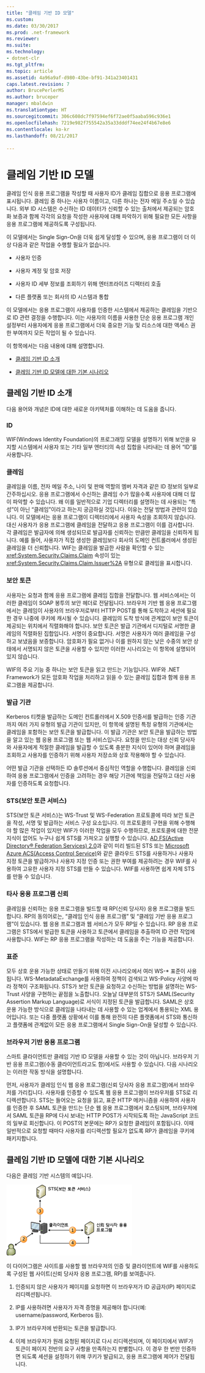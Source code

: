 ```yaml
---
title: "클레임 기반 ID 모델"
ms.custom: 
ms.date: 03/30/2017
ms.prod: .net-framework
ms.reviewer: 
ms.suite: 
ms.technology:
- dotnet-clr
ms.tgt_pltfrm: 
ms.topic: article
ms.assetid: 4a96a9af-d980-43be-bf91-341a23401431
caps.latest.revision: 7
author: BrucePerlerMS
ms.author: bruceper
manager: mbaldwin
ms.translationtype: HT
ms.sourcegitcommit: 306c608dc7f97594ef6f72ae0f5aaba596c936e1
ms.openlocfilehash: 7219e982f755542a35a33dddf74ee24f4b67e8e6
ms.contentlocale: ko-kr
ms.lasthandoff: 08/21/2017

---
```

# <a name="claims-based-identity-model"></a>클레임 기반 ID 모델
클레임 인식 응용 프로그램을 작성할 때 사용자 ID가 클레임 집합으로 응용 프로그램에 표시됩니다. 클레임 중 하나는 사용자 이름이고, 다른 하나는 전자 메일 주소일 수 있습니다. 외부 ID 시스템은 수신하는 ID 데이터가 신뢰할 수 있는 출처에서 제공되는 암호화 보증과 함께 각각의 요청을 작성한 사용자에 대해 파악하기 위해 필요한 모든 사항을 응용 프로그램에 제공하도록 구성됩니다.  
  
 이 모델에서는 Single Sign-On을 더욱 쉽게 달성할 수 있으며, 응용 프로그램이 더 이상 다음과 같은 작업을 수행할 필요가 없습니다.  
  
-   사용자 인증  
  
-   사용자 계정 및 암호 저장  
  
-   사용자 ID 세부 정보를 조회하기 위해 엔터프라이즈 디렉터리 호출  
  
-   다른 플랫폼 또는 회사의 ID 시스템과 통합  
  
 이 모델에서는 응용 프로그램이 사용자를 인증한 시스템에서 제공하는 클레임을 기반으로 ID 관련 결정을 수행합니다. 이는 사용자의 이름을 사용한 단순 응용 프로그램 개인 설정부터 사용자에게 응용 프로그램에서 더욱 중요한 기능 및 리소스에 대한 액세스 권한 부여까지 모든 작업이 될 수 있습니다.  
  
 이 항목에서는 다음 내용에 대해 설명합니다.  
  
-   [클레임 기반 ID 소개](../../../docs/framework/security/claims-based-identity-model.md#BKMK_1)  
  
-   [클레임 기반 ID 모델에 대한 기본 시나리오](../../../docs/framework/security/claims-based-identity-model.md#BKMK_2)  
  
<a name="BKMK_1"></a>   
## <a name="introduction-to-claims-based-identity"></a>클레임 기반 ID 소개  
 다음 용어와 개념은 ID에 대한 새로운 아키텍처를 이해하는 데 도움을 줍니다.  
  
### <a name="identity"></a>ID  
 WIF(Windows Identity Foundation)의 프로그래밍 모델을 설명하기 위해 보안을 유지할 시스템에서 사용자 또는 기타 일부 엔터티의 속성 집합을 나타내는 데 용어 “ID”를 사용합니다.  
  
### <a name="claim"></a>클레임  
 클레임을 이름, 전자 메일 주소, 나이 및 판매 역할의 멤버 자격과 같은 ID 정보의 일부로 간주하십시오. 응용 프로그램에서 수신하는 클레임 수가 많을수록 사용자에 대해 더 많이 파악할 수 있습니다. 왜 이를 일반적으로 기업 디렉터리를 설명하는 데 사용되는 “특성”이 아닌 “클레임”이라고 하는지 궁금하실 것입니다. 이유는 전달 방법과 관련이 있습니다. 이 모델에서는 응용 프로그램이 디렉터리에서 사용자 속성을 조회하지 않습니다. 대신 사용자가 응용 프로그램에 클레임을 전달하고 응용 프로그램이 이를 검사합니다. 각 클레임은 발급자에 의해 생성되므로 발급자를 신뢰하는 만큼만 클레임을 신뢰하게 됩니다. 예를 들어, 사용자가 직접 생성한 클레임보다 회사의 도메인 컨트롤러에서 생성된 클레임을 더 신뢰합니다. WIF는 클레임을 발급한 사람을 확인할 수 있는 <xref:System.Security.Claims.Claim> 속성이 있는 <xref:System.Security.Claims.Claim.Issuer%2A> 유형으로 클레임을 표시합니다.  
  
### <a name="security-token"></a>보안 토큰  
 사용자는 요청과 함께 응용 프로그램에 클레임 집합을 전달합니다. 웹 서비스에서는 이러한 클레임이 SOAP 봉투의 보안 헤더로 전달됩니다. 브라우저 기반 웹 응용 프로그램에서는 클레임이 사용자의 브라우저로부터 HTTP POST를 통해 도착하고 세션에 필요한 경우 나중에 쿠키에 캐시될 수 있습니다. 클레임의 도착 방식에 관계없이 보안 토큰이 제공되는 위치에서 직렬화해야 합니다. 보안 토큰은 발급 기관에서 디지털로 서명한 클레임의 직렬화된 집합입니다. 서명이 중요합니다. 서명은 사용자가 여러 클레임을 구성하고 보냈음을 보증합니다. 암호화가 필요 없거나 이를 원하지 않는 낮은 수중의 보안 상태에서 서명되지 않은 토큰을 사용할 수 있지만 이러한 시나리오는 이 항목에 설명되어 있지 않습니다.  
  
 WIF의 주요 기능 중 하나는 보안 토큰을 읽고 만드는 기능입니다. WIF와 .NET Framework가 모든 암호화 작업을 처리하고 읽을 수 있는 클레임 집합과 함께 응용 프로그램을 제공합니다.  
  
### <a name="issuing-authority"></a>발급 기관  
 Kerberos 티켓을 발급하는 도메인 컨트롤러에서 X.509 인증서를 발급하는 인증 기관까지 여러 가지 유형의 발급 기관이 있지만, 이 항목에 설명된 특정 유형의 기관에서는 클레임을 포함하는 보안 토큰을 발급합니다. 이 발급 기관은 보안 토큰을 발급하는 방법을 알고 있는 웹 응용 프로그램 또는 웹 서비스입니다. 요청을 만드는 대상 신뢰 당사자와 사용자에게 적절한 클레임을 발급할 수 있도록 충분한 지식이 있어야 하며 클레임을 조회하고 사용자를 인증하기 위해 사용자 저장소와 상호 작용해야 할 수 있습니다.  
  
 어떤 발급 기관을 선택하든 ID 솔루션에서 중심적인 역할을 수행합니다. 클레임을 신뢰하여 응용 프로그램에서 인증을 고려하는 경우 해당 기관에 책임을 전달하고 대신 사용자를 인증하도록 요청합니다.  
  
### <a name="security-token-service-sts"></a>STS(보안 토큰 서비스)  
 STS(보안 토큰 서비스)는 WS-Trust 및 WS-Federation 프로토콜에 따라 보안 토큰을 작성, 서명 및 발급하는 서비스 구성 요소입니다. 이 프로토콜의 구현을 위해 수행해야 할 많은 작업이 있지만 WIF가 이러한 작업을 모두 수행하므로, 프로토콜에 대한 전문 지식이 없어도 누구나 쉽게 STS를 가져오고 실행할 수 있습니다. [AD FS(Active Directory® Federation Services) 2.0](http://go.microsoft.com/fwlink/?LinkID=247516)과 같이 미리 빌드된 STS 또는 [Microsoft Azure ACS(Access Control Service)](http://go.microsoft.com/fwlink/?LinkID=247517)와 같은 클라우드 STS를 사용하거나 사용자 지정 토큰을 발급하거나 사용자 지정 인증 또는 권한 부여를 제공하려는 경우 WIF를 사용하여 고유한 사용자 지정 STS를 만들 수 있습니다. WIF를 사용하면 쉽게 자체 STS를 만들 수 있습니다.  
  
### <a name="relying-party-application"></a>타사 응용 프로그램 신뢰  
 클레임을 신뢰하는 응용 프로그램을 빌드할 때 RP(신뢰 당사자) 응용 프로그램을 빌드합니다. RP의 동의어로는, “클레임 인식 응용 프로그램” 및 “클레임 기반 응용 프로그램”이 있습니다. 웹 응용 프로그램과 웹 서비스가 모두 RP일 수 있습니다. RP 응용 프로그램은 STS에서 발급한 토큰을 사용하고 토큰에서 클레임을 추출하여 ID 관련 작업에 사용합니다. WIF는 RP 응용 프로그램을 작성하는 데 도움을 주는 기능을 제공합니다.  
  
### <a name="standards"></a>표준  
 모두 상호 운용 가능한 상태로 만들기 위해 이전 시나리오에서 여러 WS-* 표준이 사용됩니다. WS-MetadataExchange를 사용하여 정책이 검색되고 WS-Policy 사양에 따라 정책이 구조화됩니다. STS가 보안 토큰을 요청하고 수신하는 방법을 설명하는 WS-Trust 사양을 구현하는 끝점을 노출합니다. 오늘날 대부분의 STS가 SAML(Security Assertion Markup Language)로 서식이 지정된 토큰을 발급합니다. SAML은 상호 운용 가능한 방식으로 클레임을 나타내는 데 사용할 수 있는 업계에서 통용되는 XML 용어입니다. 또는 다중 플랫폼 상황에서 이를 통해 완전히 다른 플랫폼에서 STS와 통신하고 플랫폼에 관계없이 모든 응용 프로그램에서 Single Sign-On을 달성할 수 있습니다.  
  
### <a name="browser-based-applications"></a>브라우저 기반 응용 프로그램  
 스마트 클라이언트만 클레임 기반 ID 모델을 사용할 수 있는 것이 아닙니다. 브라우저 기반 응용 프로그램(수동 클라이언트라고도 함)에서도 사용할 수 있습니다. 다음 시나리오는 이러한 작동 방식을 설명합니다.  
  
 먼저, 사용자가 클레임 인식 웹 응용 프로그램(신뢰 당사자 응용 프로그램)에서 브라우저를 가리킵니다. 사용자를 인증할 수 있도록 웹 응용 프로그램이 브라우저를 STS로 리디렉션합니다. STS는 들어오는 요청을 읽고, 표준 HTTP 메커니즘을 사용하여 사용자를 인증한 후 SAML 토큰을 만드는 단순 웹 응용 프로그램에서 호스팅되며, 브라우저에서 SAML 토큰을 RP에 다시 보내는 HTTP POST가 시작되도록 하는 JavaScript 코드의 일부로 회신합니다. 이 POST의 본문에는 RP가 요청한 클레임이 포함됩니다. 이때 일반적으로 요청할 때마다 사용자를 리디렉션할 필요가 없도록 RP가 클레임을 쿠키에 패키지합니다.  
  
<a name="BKMK_2"></a>   
## <a name="basic-scenario-for-a-claims-based-identity-model"></a>클레임 기반 ID 모델에 대한 기본 시나리오  
 다음은 클레임 기반 시스템의 예입니다.  
  
 ![신뢰 파트너 인증 흐름](../../../docs/framework/security/media/conc-relying-partner-processc.png "conc_relying_partner_processc")  
  
 이 다이어그램은 사이트를 사용할 웹 브라우저의 인증 및 클라이언트에 WIF를 사용하도록 구성된 웹 사이트(신뢰 당사자 응용 프로그램, RP)를 보여줍니다.  
  
1.  인증되지 않은 사용자가 페이지를 요청하면 이 브라우저가 ID 공급자(IP) 페이지로 리디렉션됩니다.  
  
2.  IP를 사용하려면 사용자가 자격 증명을 제공해야 합니다(예: username/password, Kerberos 등).  
  
3.  IP가 브라우저에 반환되는 토큰을 발급합니다.  
  
4.  이제 브라우저가 원래 요청된 페이지로 다시 리디렉션되며, 이 페이지에서 WIF가 토큰이 페이지 전반의 요구 사항을 만족하는지 판별합니다. 이 경우 한 번만 인증하면 되도록 세션을 설정하기 위해 쿠키가 발급되고, 응용 프로그램에 제어가 전달됩니다.

